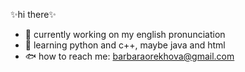 ✨hi there✨

- 🐬 currently working on my english pronunciation
- 🐳 learning python and c++, maybe java and html
- 🐟 how to reach me: barbaraorekhova@gmail.com
